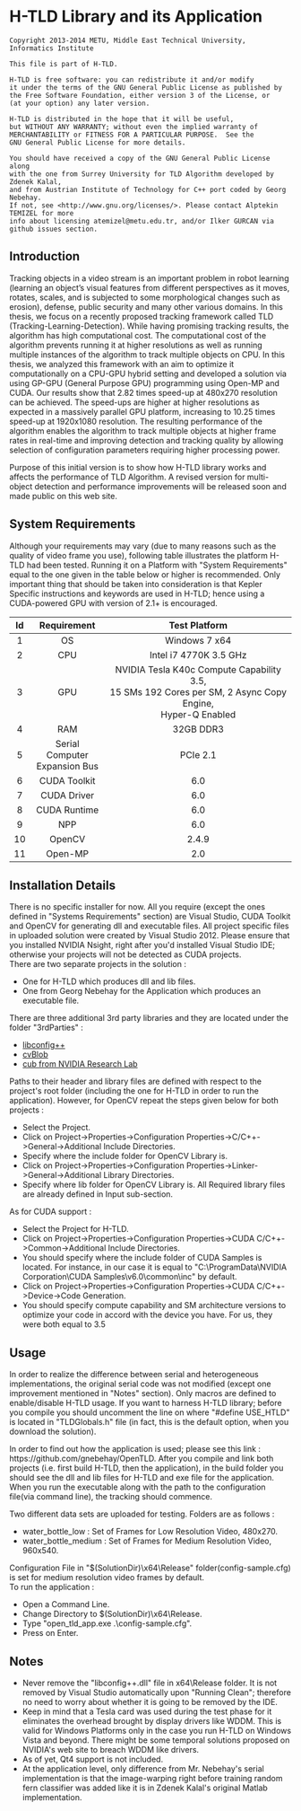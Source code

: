 <h1>H-TLD Library and its Application</h1>

    Copyright 2013-2014 METU, Middle East Technical University, Informatics Institute
    
    This file is part of H-TLD.
   
    H-TLD is free software: you can redistribute it and/or modify
    it under the terms of the GNU General Public License as published by
    the Free Software Foundation, either version 3 of the License, or
    (at your option) any later version.
   
    H-TLD is distributed in the hope that it will be useful,
    but WITHOUT ANY WARRANTY; without even the implied warranty of
    MERCHANTABILITY or FITNESS FOR A PARTICULAR PURPOSE.  See the
    GNU General Public License for more details.
   
    You should have received a copy of the GNU General Public License along 
    with the one from Surrey University for TLD Algorithm developed by Zdenek Kalal,
    and from Austrian Institute of Technology for C++ port coded by Georg Nebehay.
    If not, see <http://www.gnu.org/licenses/>. Please contact Alptekin TEMIZEL for more 
    info about licensing atemizel@metu.edu.tr, and/or Ilker GURCAN via github issues section.

<h2>Introduction</h2>

<p>Tracking objects in a video stream is an important problem in robot learning (learning an object’s visual features from different perspectives as it moves, rotates, scales, and is subjected to some morphological changes such as erosion), defense, public security and many other various domains. In this thesis, we focus on a recently proposed tracking framework called TLD (Tracking-Learning-Detection). While having promising tracking results, the algorithm has high computational cost. The computational cost of the algorithm prevents running it at higher resolutions as well as running multiple instances of the algorithm to track multiple objects on CPU. In this thesis, we analyzed this framework with an aim to optimize it computationally on a CPU-GPU hybrid setting and developed a solution via using GP-GPU (General Purpose GPU) programming using Open-MP and CUDA. Our results show that 2.82 times speed-up at 480x270 resolution can be achieved. The speed-ups are higher at higher resolutions as expected in a massively parallel GPU platform, increasing to 10.25 times speed-up at 1920x1080 resolution. The resulting performance of the algorithm enables the algorithm to track multiple objects at higher frame rates in real-time and improving detection and tracking quality by allowing selection of configuration parameters requiring higher processing power.</p>

<p>Purpose of this initial version is to show how H-TLD library works and affects the performance of TLD Algorithm. A revised version for multi-object detection and performance improvements will be released soon and made public on this web site.</p>

<h2>System Requirements</h2>

<p> Although your requirements may vary (due to many reasons such as the quality of video frame you use), following table illustrates the platform H-TLD had been tested. Running it on a Platform with "System Requirements" equal to the one given in the table below or higher is recommended. Only important thing that should be taken into consideration is that Kepler Specific instructions and keywords are used in H-TLD; hence  using a CUDA-powered GPU with version of 2.1+ is encouraged.</p>

|  Id  |  Requirement  | Test Platform |
|:----:|:-------------:|:-------------:|
| 1    | OS            | Windows 7 x64 |
| 2    | CPU           | Intel i7 4770K 3.5 GHz<br/> |
| 3    | GPU           | NVIDIA Tesla K40c Compute Capability 3.5,<br/> 15 SMs 192 Cores per SM, 2 Async Copy Engine,<br/> Hyper-Q Enabled |
| 4    | RAM           | 32GB DDR3 |
| 5    | Serial Computer <br/>Expansion Bus| PCIe 2.1 |
| 6    | CUDA Toolkit  | 6.0 |
| 7    | CUDA Driver   | 6.0 |
| 8    | CUDA Runtime  | 6.0 |
| 9    | NPP           | 6.0 |
| 10   | OpenCV        | 2.4.9 |
| 11   | Open-MP       | 2.0 |

<h2>Installation Details</h2>

<p>
There is no specific installer for now. All you require (except the ones defined in "Systems Requirements" section) are Visual Studio, CUDA Toolkit and OpenCV for generating dll and executable files. All project specific files in uploaded solution were created by Visual Studio 2012. Please ensure that you installed NVIDIA Nsight, right after you'd installed Visual Studio IDE; otherwise your projects will not be detected as CUDA projects.<br/> 
There are two separate projects in the solution : <br/>
<ul>
 <li>One for H-TLD which produces dll and lib files.</li>
 <li>One from Georg Nebehay for the Application which produces an executable file.</li>
</ul>

</p>

<p>
There are three additional 3rd party libraries and they are located under the folder "3rdParties" : 
<ul>
 <li><a href="http://www.hyperrealm.com/libconfig/">libconfig++</a></li>
 <li><a href="https://code.google.com/p/cvblob/">cvBlob</a></li>
 <li><a href="http://nvlabs.github.io/cub/">cub from NVIDIA Research Lab</a></li>
</ul>

</p>

<p>
Paths to their header and library files are defined with respect to the project's root folder (including the one for H-TLD in order to run the application). However, for OpenCV repeat the steps given below for both projects :
<ul>
 <li>Select the Project.</li>
 <li>Click on Project->Properties->Configuration Properties->C/C++->General->Additional Include Directories.</li>
 <li>Specify where the include folder for OpenCV Library is.</li>
 <li>Click on Project->Properties->Configuration Properties->Linker->General->Additional Library Directories.</li>
 <li>Specify where lib folder for OpenCV Library is. All Required library files are already defined in Input sub-section.</li>
</ul>
</p>

<p>
 As for CUDA support : 
 <ul>
  <li>Select the Project for H-TLD.</li>
  <li>Click on Project->Properties->Configuration Properties->CUDA C/C++->Common->Additional Include Directories.</li>
  <li>You should specify where the include folder of CUDA Samples is located. For instance, in our case it is equal to "C:\ProgramData\NVIDIA Corporation\CUDA Samples\v6.0\common\inc" by default.</li>
  <li>Click on Project->Properties->Configuration Properties->CUDA C/C++->Device->Code Generation.</li>
  <li>You should specify compute capability and SM architecture versions to optimize your code in accord with the device you have. For us, they were both equal to 3.5</li>
 </ul>
</p>

<h2>Usage</h2>

<p>In order to realize the difference between serial and heterogeneous implementations, the original serial code was not modified (except one improvement mentioned in "Notes" section). Only macros are defined to enable/disable H-TLD usage. If you want to harness H-TLD library; before you compile you should uncomment the line on where "#define USE_HTLD" is located in "TLDGlobals.h" file (in fact, this is the default option, when you download the solution).</p>

<p>In order to find out how the application is used; please see this link : https://github.com/gnebehay/OpenTLD.
After you compile and link both projects (i.e. first build H-TLD, then the application), in the build folder you should see the dll and lib files for H-TLD and exe file for the application. When you run the executable along with the path to the configuration file(via command line), the tracking should commence.</p>

<p>Two different data sets are uploaded for testing. Folders are as follows : <br/>
<ul>
 <li>water_bottle_low : Set of Frames for Low Resolution Video, 480x270.</li>
 <li>water_bottle_medium : Set of Frames for Medium Resolution Video, 960x540.</li>
</ul>
</p>

<p>
Configuration File in "$(SolutionDir)\x64\Release" folder(config-sample.cfg) is set for medium resolution video frames by default.<br/>
To run the application : 
<ul>
 <li>Open a Command Line.</li>
 <li>Change Directory to $(SolutionDir)\x64\Release.</li>
 <li>Type "open_tld_app.exe .\config-sample.cfg".</li>
 <li>Press on Enter.</li>
</ul>
</p>

<h2>Notes</h2>
<p>
<ul>
 <li>Never remove the "libconfig++.dll" file in x64\Release folder. It is not removed by Visual Studio automatically upon "Running Clean"; therefore no need to worry about whether it is going to be removed by the IDE.</li>
 <li>Keep in mind that a Tesla card was used during the test phase for it eliminates the overhead brought by display drivers like WDDM. This is valid for Windows Platforms only in the case you run H-TLD on Windows Vista and beyond. There might be some temporal solutions proposed on NVIDIA's web site to breach WDDM like drivers.</li>
 <li>As of yet, Qt4 support is not included.</li>
 <li>At the application level, only difference from Mr. Nebehay's serial implementation is that the image-warping right before training random fern classifier was added like it is in Zdenek Kalal's original Matlab implementation.</li>
</ul>
</p>
